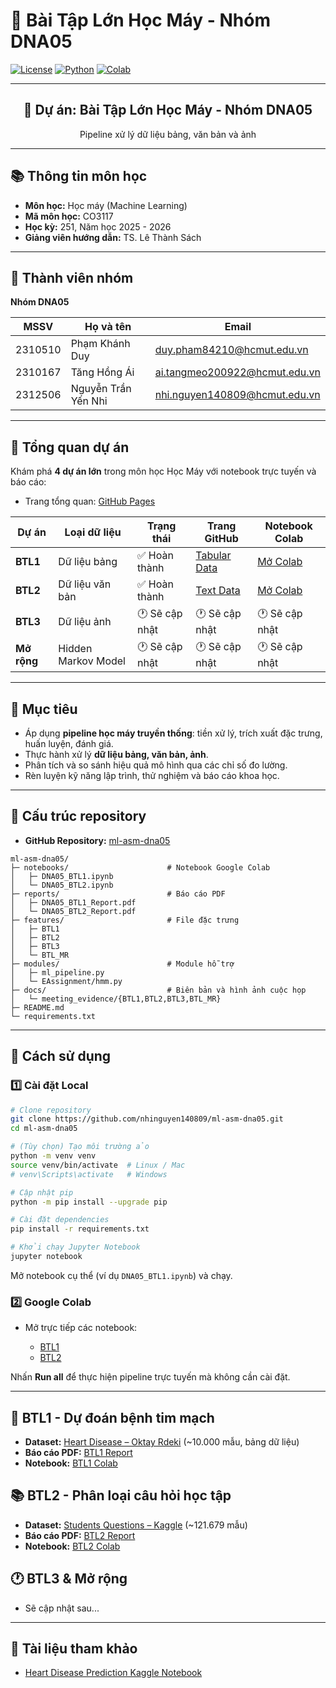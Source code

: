 # 🧬 Bài Tập Lớn Học Máy - Nhóm DNA05

[![License](https://img.shields.io/badge/license-MIT-blue.svg)](LICENSE)  [![Python](https://img.shields.io/badge/python-3.10+-blue.svg)](https://www.python.org/)  [![Colab](https://img.shields.io/badge/Colab-Open-green.svg)](https://colab.research.google.com/)

---

<div align="center">
  <h2>🎯 Dự án: Bài Tập Lớn Học Máy - Nhóm DNA05</h2>
  <p>Pipeline xử lý dữ liệu bảng, văn bản và ảnh</p>
</div>

---

## 📚 Thông tin môn học

* **Môn học:** Học máy (Machine Learning)
* **Mã môn học:** CO3117
* **Học kỳ:** 251, Năm học 2025 - 2026
* **Giảng viên hướng dẫn:** TS. Lê Thành Sách

---

## 👥 Thành viên nhóm

**Nhóm DNA05**

| MSSV    | Họ và tên           | Email                                                                 |
| ------- | ------------------- | --------------------------------------------------------------------- |
| 2310510 | Phạm Khánh Duy      | [duy.pham84210@hcmut.edu.vn](mailto:duy.pham84210@hcmut.edu.vn)       |
| 2310167 | Tăng Hồng Ái        | [ai.tangmeo200922@hcmut.edu.vn](mailto:ai.tangmeo200922@hcmut.edu.vn) |
| 2312506 | Nguyễn Trần Yến Nhi | [nhi.nguyen140809@hcmut.edu.vn](mailto:nhi.nguyen140809@hcmut.edu.vn) |

---

## 🌟 Tổng quan dự án

Khám phá **4 dự án lớn** trong môn học Học Máy với notebook trực tuyến và báo cáo:

* Trang tổng quan: [GitHub Pages](https://nhinguyen140809.github.io/ml-asm-dna05/index.html)

| Dự án       | Loại dữ liệu        | Trạng thái     | Trang GitHub                                                             | Notebook Colab                                                                                    |
| ----------- | ------------------- | -------------- | ------------------------------------------------------------------------ | ------------------------------------------------------------------------------------------------- |
| **BTL1**    | Dữ liệu bảng        | ✅ Hoàn thành   | [Tabular Data](https://nhinguyen140809.github.io/ml-asm-dna05/btl1.html) | [Mở Colab](https://colab.research.google.com/drive/1Bz4B_MAlvOQ6Acb93SF8WxtnKEEAdTf7?usp=sharing) |
| **BTL2**    | Dữ liệu văn bản     | ✅ Hoàn thành   | [Text Data](https://nhinguyen140809.github.io/ml-asm-dna05/btl2.html)    | [Mở Colab](https://colab.research.google.com/drive/1V6W7FOQARQ1WcBAhl4ELyyc-sd0L5z54?usp=sharing) |
| **BTL3**    | Dữ liệu ảnh         | 🕐 Sẽ cập nhật | 🕐 Sẽ cập nhật                                                           | 🕐 Sẽ cập nhật                                                                                    |
| **Mở rộng** | Hidden Markov Model | 🕐 Sẽ cập nhật | 🕐 Sẽ cập nhật                                                           | 🕐 Sẽ cập nhật                                                                                    |

---

## 🎯 Mục tiêu

* Áp dụng **pipeline học máy truyền thống**: tiền xử lý, trích xuất đặc trưng, huấn luyện, đánh giá.
* Thực hành xử lý **dữ liệu bảng, văn bản, ảnh**.
* Phân tích và so sánh hiệu quả mô hình qua các chỉ số đo lường.
* Rèn luyện kỹ năng lập trình, thử nghiệm và báo cáo khoa học.

---

## 🔗 Cấu trúc repository

* **GitHub Repository:** [ml-asm-dna05](https://github.com/nhinguyen140809/ml-asm-dna05)

```
ml-asm-dna05/
├─ notebooks/                      # Notebook Google Colab
│   ├─ DNA05_BTL1.ipynb
│   └─ DNA05_BTL2.ipynb
├─ reports/                        # Báo cáo PDF
│   ├─ DNA05_BTL1_Report.pdf
│   └─ DNA05_BTL2_Report.pdf
├─ features/                       # File đặc trưng
│   ├─ BTL1
│   ├─ BTL2
│   ├─ BTL3
│   └─ BTL_MR
├─ modules/                        # Module hỗ trợ
│   ├─ ml_pipeline.py
│   └─ EAssignment/hmm.py
├─ docs/                           # Biên bản và hình ảnh cuộc họp
│   └─ meeting_evidence/{BTL1,BTL2,BTL3,BTL_MR}
├─ README.md
└─ requirements.txt
```

---

## 🚀 Cách sử dụng

### 1️⃣ Cài đặt Local

```bash
# Clone repository
git clone https://github.com/nhinguyen140809/ml-asm-dna05.git
cd ml-asm-dna05

# (Tùy chọn) Tạo môi trường ảo
python -m venv venv
source venv/bin/activate  # Linux / Mac
# venv\Scripts\activate   # Windows

# Cập nhật pip
python -m pip install --upgrade pip

# Cài đặt dependencies
pip install -r requirements.txt

# Khởi chạy Jupyter Notebook
jupyter notebook
```

Mở notebook cụ thể (ví dụ `DNA05_BTL1.ipynb`) và chạy.

### 2️⃣ Google Colab

* Mở trực tiếp các notebook:

  * [BTL1](https://colab.research.google.com/drive/1Bz4B_MAlvOQ6Acb93SF8WxtnKEEAdTf7?usp=sharing)
  * [BTL2](https://colab.research.google.com/drive/1V6W7FOQARQ1WcBAhl4ELyyc-sd0L5z54?usp=sharing)

Nhấn **Run all** để thực hiện pipeline trực tuyến mà không cần cài đặt.

---

## 🏥 BTL1 - Dự đoán bệnh tim mạch

* **Dataset:** [Heart Disease – Oktay Rdeki](https://www.kaggle.com/datasets/oktayrdeki/heart-disease) (~10.000 mẫu, bảng dữ liệu)
* **Báo cáo PDF:** [BTL1 Report](https://github.com/nhinguyen140809/ml-asm-dna05/blob/main/reports/DNA05_BTL1_Report.pdf)
* **Notebook:** [BTL1 Colab](https://colab.research.google.com/drive/1Bz4B_MAlvOQ6Acb93SF8WxtnKEEAdTf7?usp=sharing)

## 📚 BTL2 - Phân loại câu hỏi học tập

* **Dataset:** [Students Questions – Kaggle](https://www.kaggle.com/datasets/mrutyunjaybiswal/iitjee-neet-aims-students-questions-data) (~121.679 mẫu)
* **Báo cáo PDF:** [BTL2 Report](https://github.com/nhinguyen140809/ml-asm-dna05/blob/main/reports/DNA05_BTL2_Report.pdf)
* **Notebook:** [BTL2 Colab](https://colab.research.google.com/drive/1V6W7FOQARQ1WcBAhl4ELyyc-sd0L5z54?usp=sharing)

## 🕐 BTL3 & Mở rộng

* Sẽ cập nhật sau...

---

## 📑 Tài liệu tham khảo

* [Heart Disease Prediction Kaggle Notebook](https://www.kaggle.com/code/hossainhedayati/heart-disease-prediction-with-83-8-accuracy)
